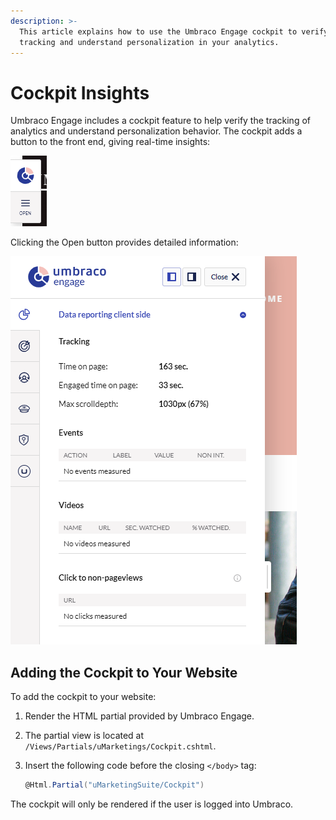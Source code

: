```yaml
---
description: >-
  This article explains how to use the Umbraco Engage cockpit to verify
  tracking and understand personalization in your analytics.
---
```


# Cockpit Insights

Umbraco Engage includes a cockpit feature to help verify the tracking of analytics and understand personalization behavior. The cockpit adds a button to the front end, giving real-time insights:

![Umbraco Engage cockpit feature](../../.gitbook/assets/engage-cockpit.png)

Clicking the Open button provides detailed information:

![Detailed information displayed after clicking the Open button](../../.gitbook/assets/engage-cockpit-2.png)

## Adding the Cockpit to Your Website

To add the cockpit to your website:

1. Render the HTML partial provided by Umbraco Engage.
2. The partial view is located at `/Views/Partials/uMarketings/Cockpit.cshtml`.
3. Insert the following code before the closing `</body>` tag:

    ```cs
    @Html.Partial("uMarketingSuite/Cockpit")
    ```

The cockpit will only be rendered if the user is logged into Umbraco.
